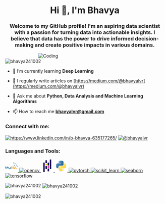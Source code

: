 <h1 align="center">Hi 👋, I'm Bhavya</h1>
<h3 align="center">Welcome to my GitHub profile! I'm an aspiring data scientist with a passion for turning data into actionable insights. I believe that data has the power to drive informed decision-making and create positive impacts in various domains.</h3>
<img align="right" alt="Coding" width="400" src="https://i.pinimg.com/originals/08/57/f9/0857f940119ce06e0914c65fb61e36e0.png">


<p align="left"> <img src="https://komarev.com/ghpvc/?username=bhavya241002&label=Profile%20views&color=0e75b6&style=flat" alt="bhavya241002" /> </p>

- 🌱 I’m currently learning **Deep Learning**

- 📝 I regularly write articles on [https://medium.com/@bhavyalvr](https://medium.com/@bhavyalvr)

- 💬 Ask me about **Python, Data Analysis and Machine Learning Algorithms**

- 📫 How to reach me **bhavyalvr@gmail.com**

<h3 align="left">Connect with me:</h3>
<p align="left">
<a href="https://linkedin.com/in/https://www.linkedin.com/in/b-bhavya-635177265/" target="blank"><img align="center" src="https://raw.githubusercontent.com/rahuldkjain/github-profile-readme-generator/master/src/images/icons/Social/linked-in-alt.svg" alt="https://www.linkedin.com/in/b-bhavya-635177265/" height="30" width="40" /></a>
<a href="https://medium.com/@bhavyalvr" target="blank"><img align="center" src="https://raw.githubusercontent.com/rahuldkjain/github-profile-readme-generator/master/src/images/icons/Social/medium.svg" alt="@bhavyalvr" height="30" width="40" /></a>
</p>

<h3 align="left">Languages and Tools:</h3>
<p align="left"> <a href="https://www.mysql.com/" target="_blank" rel="noreferrer"> <img src="https://raw.githubusercontent.com/devicons/devicon/master/icons/mysql/mysql-original-wordmark.svg" alt="mysql" width="40" height="40"/> </a> <a href="https://opencv.org/" target="_blank" rel="noreferrer"> <img src="https://www.vectorlogo.zone/logos/opencv/opencv-icon.svg" alt="opencv" width="40" height="40"/> </a> <a href="https://pandas.pydata.org/" target="_blank" rel="noreferrer"> <img src="https://raw.githubusercontent.com/devicons/devicon/2ae2a900d2f041da66e950e4d48052658d850630/icons/pandas/pandas-original.svg" alt="pandas" width="40" height="40"/> </a> <a href="https://www.python.org" target="_blank" rel="noreferrer"> <img src="https://raw.githubusercontent.com/devicons/devicon/master/icons/python/python-original.svg" alt="python" width="40" height="40"/> </a> <a href="https://pytorch.org/" target="_blank" rel="noreferrer"> <img src="https://www.vectorlogo.zone/logos/pytorch/pytorch-icon.svg" alt="pytorch" width="40" height="40"/> </a> <a href="https://scikit-learn.org/" target="_blank" rel="noreferrer"> <img src="https://upload.wikimedia.org/wikipedia/commons/0/05/Scikit_learn_logo_small.svg" alt="scikit_learn" width="40" height="40"/> </a> <a href="https://seaborn.pydata.org/" target="_blank" rel="noreferrer"> <img src="https://seaborn.pydata.org/_images/logo-mark-lightbg.svg" alt="seaborn" width="40" height="40"/> </a> <a href="https://www.tensorflow.org" target="_blank" rel="noreferrer"> <img src="https://www.vectorlogo.zone/logos/tensorflow/tensorflow-icon.svg" alt="tensorflow" width="40" height="40"/> </a> </p>

<p><img align="left" src="https://github-readme-stats.vercel.app/api/top-langs?username=bhavya241002&show_icons=true&locale=en&layout=compact" alt="bhavya241002" /></p>

<p>&nbsp;<img align="center" src="https://github-readme-stats.vercel.app/api?username=bhavya241002&show_icons=true&locale=en" alt="bhavya241002" /></p>

<p><img align="center" src="https://github-readme-streak-stats.herokuapp.com/?user=bhavya241002&" alt="bhavya241002" /></p>
